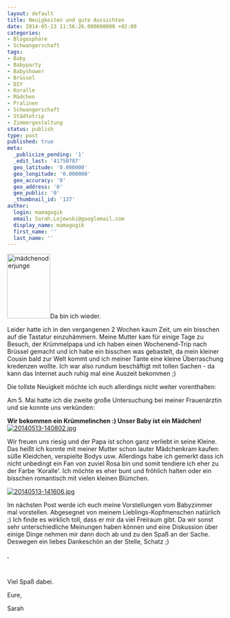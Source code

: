 ```yaml
---
layout: default
title: Neuigkeiten und gute Aussichten
date: 2014-05-13 11:56:26.000000000 +02:00
categories:
- Blogosphäre
- Schwangerschaft
tags:
- Baby
- Babyparty
- Babyshower
- Brüssel
- DIY
- Koralle
- Mädchen
- Pralinen
- Schwangerschaft
- Städtetrip
- Zimmergestaltung
status: publish
type: post
published: true
meta:
  _publicize_pending: '1'
  _edit_last: '41750787'
  geo_latitude: '0.000000'
  geo_longitude: '0.000000'
  geo_accuracy: '0'
  geo_address: '0'
  geo_public: '0'
  _thumbnail_id: '137'
author:
  login: mamagogik
  email: Sarah.Lojewski@googlemail.com
  display_name: mamagogik
  first_name: ''
  last_name: ''
---
```

<p><a href="../../images/girl-18918_150.jpg"><img class="alignleft size-full wp-image-137" src="../../images/girl-18918_150.jpg" alt="mädchenoderjunge" width="100" height="150" /></a>Da bin ich wieder.</p>
<p>Leider hatte ich in den vergangenen 2 Wochen kaum Zeit, um ein bisschen auf die Tastatur einzuhämmern. Meine Mutter kam für einige Tage zu Besuch, der Krümmelpapa und ich haben einen Wochenend-Trip nach Brüssel gemacht und ich habe ein bisschen was gebastelt, da mein kleiner Cousin bald zur Welt kommt und ich meiner Tante eine kleine Überraschung kredenzen wollte. Ich war also rundum beschäftigt mit tollen Sachen - da kann das Internet auch ruhig mal eine Auszeit bekommen ;)</p>
<p>Die tollste Neuigkeit möchte ich euch allerdings nicht weiter vorenthalten:<!--more--></p>
<p>Am 5. Mai hatte ich die zweite große Untersuchung bei meiner Frauenärztin und sie konnte uns verkünden:</p>
<p><strong>Wir bekommen ein Krümmelinchen :) Unser Baby ist ein Mädchen!</strong> <a href="https://mamagogik.files.wordpress.com/2014/05/20140513-140802.jpg"><img class="alignright size-full" src="../../images/20140513-140802.jpg" alt="20140513-140802.jpg" /></a></p>
<p>Wir freuen uns riesig und der Papa ist schon ganz verliebt in seine Kleine.<br />
Das heißt ich konnte mit meiner Mutter schon lauter Mädchenkram kaufen: süße Kleidchen, verspielte Bodys usw. Allerdings habe ich gemerkt dass ich nicht unbedingt ein Fan von zuviel Rosa bin und somit tendiere ich eher zu der Farbe 'Koralle'. Ich möchte es eher bunt und fröhlich halten oder ein bisschen romantisch mit vielen kleinen Blümchen.</p>
<p><a href="https://mamagogik.files.wordpress.com/2014/05/20140513-141606.jpg"><img class="alignleft size-full" src="../../images/20140513-141606.jpg" alt="20140513-141606.jpg" /></a></p>
<p>Im nächsten Post werde ich euch meine Vorstellungen vom Babyzimmer mal vorstellen. Abgesegnet von meinem Lieblings-Kopfmenschen natürlich ;) Ich finde es wirklich toll, dass er mir da viel Freiraum gibt. Da wir sonst sehr unterschiedliche Meinungen haben können und eine Diskussion über einige Dinge nehmen mir dann doch ab und zu den Spaß an der Sache. Deswegen ein liebes Dankeschön an der Stelle, Schatz ;)</p>
<p><a href="https://mamagogik.files.wordpress.com/2014/05/20140513-142357.jpg"> </a></p>
<p>&nbsp;</p>
<p>Viel Spaß dabei.</p>
<p>Eure,</p>
<p>Sarah</p>
